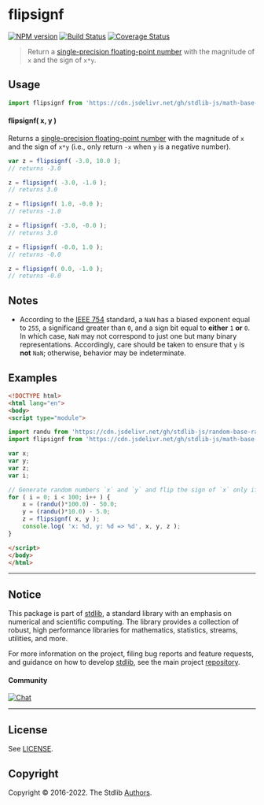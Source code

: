 <!--

@license Apache-2.0

Copyright (c) 2021 The Stdlib Authors.

Licensed under the Apache License, Version 2.0 (the "License");
you may not use this file except in compliance with the License.
You may obtain a copy of the License at

   http://www.apache.org/licenses/LICENSE-2.0

Unless required by applicable law or agreed to in writing, software
distributed under the License is distributed on an "AS IS" BASIS,
WITHOUT WARRANTIES OR CONDITIONS OF ANY KIND, either express or implied.
See the License for the specific language governing permissions and
limitations under the License.

-->

# flipsignf

[![NPM version][npm-image]][npm-url] [![Build Status][test-image]][test-url] [![Coverage Status][coverage-image]][coverage-url] <!-- [![dependencies][dependencies-image]][dependencies-url] -->

> Return a [single-precision floating-point number][ieee754] with the magnitude of `x` and the sign of `x*y`.



<section class="usage">

## Usage

```javascript
import flipsignf from 'https://cdn.jsdelivr.net/gh/stdlib-js/math-base-special-flipsignf@esm/index.mjs';
```

#### flipsignf( x, y )

Returns a [single-precision floating-point number][ieee754] with the magnitude of `x` and the sign of `x*y` (i.e., only return `-x` when `y` is a negative number).

```javascript
var z = flipsignf( -3.0, 10.0 );
// returns -3.0

z = flipsignf( -3.0, -1.0 );
// returns 3.0

z = flipsignf( 1.0, -0.0 );
// returns -1.0

z = flipsignf( -3.0, -0.0 );
// returns 3.0

z = flipsignf( -0.0, 1.0 );
// returns -0.0

z = flipsignf( 0.0, -1.0 );
// returns -0.0
```

</section>

<!-- /.usage -->

<section class="notes">

## Notes

-   According to the [IEEE 754][ieee754] standard, a `NaN` has a biased exponent equal to `255`, a significand greater than `0`, and a sign bit equal to **either** `1` **or** `0`. In which case, `NaN` may not correspond to just one but many binary representations. Accordingly, care should be taken to ensure that `y` is **not** `NaN`; otherwise, behavior may be indeterminate.

</section>

<!-- /.notes -->

<section class="examples">

## Examples

<!-- eslint no-undef: "error" -->

```html
<!DOCTYPE html>
<html lang="en">
<body>
<script type="module">

import randu from 'https://cdn.jsdelivr.net/gh/stdlib-js/random-base-randu@esm/index.mjs';
import flipsignf from 'https://cdn.jsdelivr.net/gh/stdlib-js/math-base-special-flipsignf@esm/index.mjs';

var x;
var y;
var z;
var i;

// Generate random numbers `x` and `y` and flip the sign of `x` only if `y` is negative...
for ( i = 0; i < 100; i++ ) {
    x = (randu()*100.0) - 50.0;
    y = (randu()*10.0) - 5.0;
    z = flipsignf( x, y );
    console.log( 'x: %d, y: %d => %d', x, y, z );
}

</script>
</body>
</html>
```

</section>

<!-- /.examples -->

<!-- C interface documentation. -->



<!-- Section for related `stdlib` packages. Do not manually edit this section, as it is automatically populated. -->

<section class="related">

</section>

<!-- /.related -->

<!-- Section for all links. Make sure to keep an empty line after the `section` element and another before the `/section` close. -->


<section class="main-repo" >

* * *

## Notice

This package is part of [stdlib][stdlib], a standard library with an emphasis on numerical and scientific computing. The library provides a collection of robust, high performance libraries for mathematics, statistics, streams, utilities, and more.

For more information on the project, filing bug reports and feature requests, and guidance on how to develop [stdlib][stdlib], see the main project [repository][stdlib].

#### Community

[![Chat][chat-image]][chat-url]

---

## License

See [LICENSE][stdlib-license].


## Copyright

Copyright &copy; 2016-2022. The Stdlib [Authors][stdlib-authors].

</section>

<!-- /.stdlib -->

<!-- Section for all links. Make sure to keep an empty line after the `section` element and another before the `/section` close. -->

<section class="links">

[npm-image]: http://img.shields.io/npm/v/@stdlib/math-base-special-flipsignf.svg
[npm-url]: https://npmjs.org/package/@stdlib/math-base-special-flipsignf

[test-image]: https://github.com/stdlib-js/math-base-special-flipsignf/actions/workflows/test.yml/badge.svg?branch=main
[test-url]: https://github.com/stdlib-js/math-base-special-flipsignf/actions/workflows/test.yml?query=branch:main

[coverage-image]: https://img.shields.io/codecov/c/github/stdlib-js/math-base-special-flipsignf/main.svg
[coverage-url]: https://codecov.io/github/stdlib-js/math-base-special-flipsignf?branch=main

<!--

[dependencies-image]: https://img.shields.io/david/stdlib-js/math-base-special-flipsignf.svg
[dependencies-url]: https://david-dm.org/stdlib-js/math-base-special-flipsignf/main

-->

[chat-image]: https://img.shields.io/gitter/room/stdlib-js/stdlib.svg
[chat-url]: https://gitter.im/stdlib-js/stdlib/

[stdlib]: https://github.com/stdlib-js/stdlib

[stdlib-authors]: https://github.com/stdlib-js/stdlib/graphs/contributors

[umd]: https://github.com/umdjs/umd
[es-module]: https://developer.mozilla.org/en-US/docs/Web/JavaScript/Guide/Modules

[deno-url]: https://github.com/stdlib-js/math-base-special-flipsignf/tree/deno
[umd-url]: https://github.com/stdlib-js/math-base-special-flipsignf/tree/umd
[esm-url]: https://github.com/stdlib-js/math-base-special-flipsignf/tree/esm

[stdlib-license]: https://raw.githubusercontent.com/stdlib-js/math-base-special-flipsignf/main/LICENSE

[ieee754]: https://en.wikipedia.org/wiki/IEEE_754-1985

</section>

<!-- /.links -->
